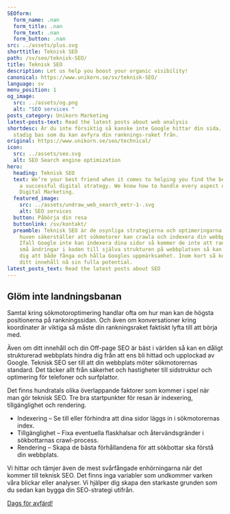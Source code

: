 ```yaml
---
SEOform:
  form_name: .nan
  form_title: .nan
  form_text: .nan
  form_button: .nan
src: ../assets/plus.svg
shorttitle: Teknisk SEO
path: /sv/seo/teknisk-SEO/
title: Teknisk SEO
description: Let us help you boost your organic visibility!
canonical: https://www.unikorn.se/sv/teknisk-SEO/
language: sv
menu_position: 1
og_image:
  src: ../assets/og.png
  alt: "SEO services "
posts_category: Unikorn Marketing
latest-posts-text: Read the latest posts about web analysis
shortdesc: Är du inte försiktig så kanske inte Google hittar din sida. Bygg en
  stadig bas som du kan avfyra din ranknings-raket från.
original: https://www.unikorn.se/seo/technical/
icon:
  src: ../assets/seo.svg
  alt: SEO Search engine optimization
hero:
  heading: Teknisk SEO
  text: We’re your best friend when it comes to helping you find the best path to
    a successful digital strategy. We know how to handle every aspect of your
    Digital Marketing.
  featured_image:
    src: ../assets/undraw_web_search_eetr-1-.svg
    alt: SEO services
  button: Påbörja din resa
  buttonlink: /sv/kontakt/
  preamble: Teknisk SEO är de osynliga strategierna och optimeringarna som under
    huven säkerställer att sökmotorer kan crawla och indexera din webbplats.
    Ifall Google inte kan indexera dina sidor så kommer de inte att ranka. Från
    små ändringar i koden till själva strukturen på webbplatsen så kan vi hjälpa
    dig att både fånga och hålla Googles uppmärksamhet. Inom kort så kommer allt
    ditt innehåll nå sin fulla potential.
latest_posts_text: Read the latest posts about SEO
---
```

## Glöm inte landningsbanan

Samtal kring sökmotoroptimering handlar ofta om hur man kan de högsta positionerna på rankningssidan. Och även om konversationer kring koordinater är viktiga så måste din rankningsraket faktiskt lyfta till att börja med.

Även om ditt innehåll och din Off-page SEO är bäst i världen så kan en dåligt strukturerad webbplats hindra dig från att ens bli hittad och upplockad av Google. Teknisk SEO ser till att din webbplats möter sökmotorernas standard. Det täcker allt från säkerhet och hastigheter till sidstruktur och optimering för telefoner och surfplattor.

Det finns hundratals olika överlappande faktorer som kommer i spel när man gör teknisk SEO. Tre bra startpunkter för resan är indexering, tillgänglighet och rendering.



* Indexering – Se till eller förhindra att dina sidor läggs in i sökmotorernas index.
* Tillgänglighet – Fixa eventuella flaskhalsar och återvändsgränder i sökbottarnas crawl-process.
* Rendering – Skapa de bästa förhållandena för att sökbottar ska förstå din webbplats.



Vi hittar och tämjer även de mest svårfångade enhörningarna när det kommer till teknisk SEO. Det finns inga variabler som undkommer varken våra blickar eller analyser. Vi hjälper dig skapa den starkaste grunden som du sedan kan bygga din SEO-strategi utifrån.

[Dags för avfärd!](/sv/kontakt/)